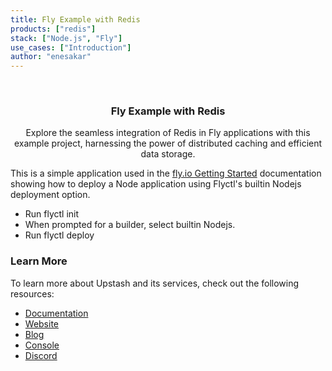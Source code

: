 ```yaml
---
title: Fly Example with Redis
products: ["redis"]
stack: ["Node.js", "Fly"]
use_cases: ["Introduction"]
author: "enesakar"
---
```


<br />
<div align="center">

  <h3 align="center">Fly Example with Redis</h3>

  <p align="center">
    Explore the seamless integration of Redis in Fly applications with this example project, harnessing the power of distributed caching and efficient data storage.
  </p>
</div>

This is a simple application used in the [fly.io Getting Started](https://fly.io/docs/getting-started/node/)  documentation showing how to deploy a Node application using Flyctl's builtin Nodejs deployment option.

* Run flyctl init
* When prompted for a builder, select builtin Nodejs.
* Run flyctl deploy

### Learn More

To learn more about Upstash and its services, check out the following resources:

- [Documentation](https://docs.upstash.com)
- [Website](https://upstash.com)
- [Blog](https://upstash.com/blog)
- [Console](https://console.upstash.com)
- [Discord](https://upstash.com/discord)

